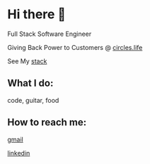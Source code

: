 # Hi there 👋

Full Stack Software Engineer

Giving Back Power to Customers @ [circles.life](https://www.circles.life/sg/careers/)

See My [stack](https://stackshare.io/aljorhythm)

## What I do:

code, guitar, food

## How to reach me:

[gmail](103879u@gmail.com])

[linkedin](https://www.linkedin.com/in/joel-lim-jing/)
